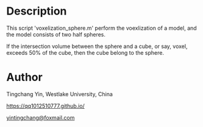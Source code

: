 # Description
This script 'voxelization_sphere.m' perform the voexlization of a model, and the model consists of two half spheres.

If the intersection volume between the sphere and a cube, or say, voxel, exceeds 50% of the cube, then the cube belong to the sphere.

# Author
Tingchang Yin, Westlake University, China

https://qq1012510777.github.io/

yintingchang@foxmail.com